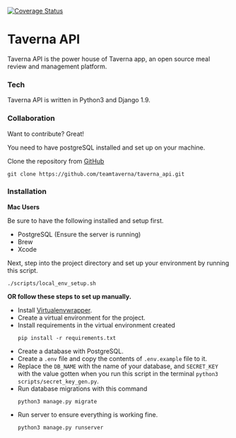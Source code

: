 [![Coverage Status](https://coveralls.io/repos/github/teamtaverna/taverna_api/badge.svg?branch=master)](https://coveralls.io/github/teamtaverna/taverna_api?branch=master)

# Taverna API
Taverna API is the power house of Taverna app, an open source meal review and management platform.

### Tech
Taverna API is written in Python3 and Django 1.9.

### Collaboration

Want to contribute? Great!

You need to have postgreSQL installed and set up on your machine.

Clone the repository from [GitHub](https://www.github.com)
```
git clone https://github.com/teamtaverna/taverna_api.git
```

### Installation

**Mac Users**

Be sure to have the following installed and setup first.
* PostgreSQL (Ensure the server is running)
* Brew
* Xcode

Next, step into the project directory and set up your environment by running this script.

```
./scripts/local_env_setup.sh
```

**OR follow these steps to set up manually.**
* Install [Virtualenvwrapper](https://virtualenvwrapper.readthedocs.org/en/latest/install.html).
* Create a virtual environment for the project.
* Install requirements in the virtual environment created
    ```
    pip install -r requirements.txt
    ```
* Create a database with PostgreSQL.
* Create a `.env` file and copy the contents of `.env.example` file to it.
* Replace the `DB_NAME` with the name of your database, and `SECRET_KEY` with the value gotten when you run this script in the terminal `python3 scripts/secret_key_gen.py`.
* Run database migrations with this command
    ```
    python3 manage.py migrate
    ```
* Run server to ensure everything is working fine.
    ```
    python3 manage.py runserver
    ```
